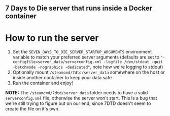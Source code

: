 ## 7 Days to Die server that runs inside a Docker container

# How to run the server
1. Set the ```SEVEN_DAYS_TO_DIE_SERVER_STARTUP_ARGUMENTS``` environment variable to match your preferred server arguments (defaults are set to ```"-configfile=server_data/serverconfig.xml -logfile /dev/stdout -quit -batchmode -nographics -dedicated"```, note how we're logging to stdout)
2. Optionally mount ```/steamcmd/7dtd/server_data``` somewhere on the host or inside another container to keep your data safe
3. Run the container and enjoy!

**NOTE:** The ```/steamcmd/7dtd/server_data``` folder needs to have a valid ```serverconfig.xml``` file, otherwise the server won't start. This is a bug that we're still trying to figure out on our end, since 7DTD doesn't seem to create the file on it's own.